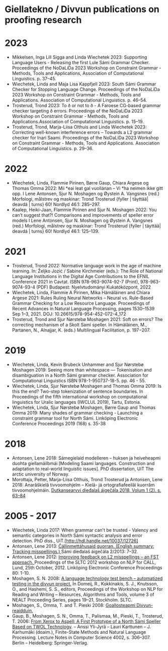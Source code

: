 Giellatekno / Divvun publications on proofing research
======================================================

# 2023

- Mikkelsen, Inga Lill Sigga and Linda Wiechetek 2023: Supporting Language Users - Releasing the first Lule Sámi Grammar Checker. Proceedings of the NoDaLiDa 2023 Workshop on Constraint Grammar - Methods, Tools and Applications, Association of Computational Linguistics. p. 37–45.
- Wiechetek, Linda and Maja Lisa Kappfjell 2023: South Sámi Grammar Checker for Stopping Language Change. Proceedings of the NoDaLiDa 2023 Workshop on Constraint Grammar - Methods, Tools and Applications. Association of Computational Linguistics. p. 46–54.
- Trosterud, Trond 2023: To ð or not to ð - A Faroese CG-based grammar checker targeting ð errors. Proceedings of the NoDaLiDa 2023 Workshop on Constraint Grammar - Methods, Tools and Applications.Association of Computational Linguistics. p. 15–19.
- Trosterud, Trond, Marja-Liisa Olthuis and Linda Wiechetek 2023: Correcting well-known interference errors – Towards a L2 grammar checker for Inari Saami. Proceedings of the NoDaLiDa 2023 Workshop on Constraint Grammar - Methods, Tools and Applications. Association of Computational Linguistics. p. 29–36.

# 2022

- Wiechetek, Linda, Flammie Pirinen, Børre Gaup, Chiara Argese og Thomas Omma 2022: Mii *eai leat gal vuollánan – Vi *ha neimen ikke gitt opp. I Lene Antonsen, Sjur N. Moshagen og Øystein A. Vangsnes (red.) Morfologi, målstrev og maskinar: Trond Trosterud {fyller | täyttää| deavdá | turns} 60! Nordlyd 46.1: 285–297.
- Kaalep, Heiki-Jaan, Flammie Pirinen and Sjur N. Moshagen 2022: You can’t suggest that?! Comparisons and improvements of speller error models I Lene Antonsen, Sjur N. Moshagen og Øystein A. Vangsnes (red.) Morfologi, målstrev og maskinar: Trond Trosterud {fyller | täyttää| deavdá | turns} 60! Nordlyd 46.1: 125–139.

# 2021

- Trosterud, Trond 2022: Normative language work in the age of machine learning. In: Željko Jozić / Sabine Kirchmeier (eds.): The Role of National Language Institutions in the Digital Age Contributions to the EFNIL Conference 2021 in Cavtat. ISBN 978-963-9074-92-7 (Print), 978-963-9074-93-4 (PDF) Budapest: Nyelvtudományi Kukatóközpont, 2022
- Wiechetek, Linda, Flammie A Pirinen, Mika Hämäläinen and Chiara Argese 2021: Rules Ruling Neural Networks – Neural vs. Rule-Based Grammar Checking for a Low Resource Language. Proceedings of Recent Advances in Natural Language Processing, pages 1530–1539 Sep 1–3, 2021. DOJ: 10.26615/978-954-452-072-4_172
- Trosterud, Trond and Sjur Nørstebø Moshagen 2021: Soft on errors? The correcting mechanism of a Skolt Sami speller. In Hämäläinen, M., Partanen, N., Alnajjar, K. (eds.) Multilingual Facilitation, p. 197−207.

# 2019

- Wiechetek, Linda, Kevin Brubeck Unhammer and Sjur Nørstebø Moshagen 2019: Seeing more than whitespace — Tokenisation and disambiguation in a North Sámi grammar checker. Association for Computational Linguistics ISBN 978-1-950737-18-5. pp. 46 - 55.
- Wiechetek, Linda, Sjur Nørstebø Moshagen and Thomas Omma 2019: Is this the end? Two-step tokenization of sentence boundaries. In Proceedings of the fifth international workshop on computational linguistics for Uralic languages (IWCLUL 2019), Tartu, Estonia.
- Wiechetek, Linda, Sjur Nørstebø Moshagen, Børre Gaup and Thomas Omma 2019: Many shades of grammar checking - Launching a constraint grammar tool for North Sámi. Linköping Electronic Conference Proceedings 2019 (168) s. 35-38

# 2018

- Antonsen, Lene 2018: Sámegielaid modelleren – huksen ja heiveheapmi duohta giellamáilbmái [Modeling Saami languages. Construction and adaptation to real-world linguistic issues]. PhD dissertation, UiT The arctic university of Norway.
- Morottaja, Petter, Marja-Liisa Olthuis, Trond Trosterud ja Antonsen, Lene 2018:  Anarâškielâ tivvoomohjelm – Kielâ- já ortografiafeeilâi kuorrâm tivvoomohjelmáin. [Dutkansearvvi dieđalaš áigečála 2018, Volum 1 (2). s. 63–84](http://dutkansearvi.fi/verkkolehti-ps/julkaisut-ps/nr-12018-ps/)

# 2005 - 2017

- Wiechetek, Linda 2017: When grammar can't be trusted - Valency and semantic categories in North Sámi syntactic analysis and error detection. PhD diss., UiT.[http://hdl.handle.net/10037/12726]
- Antonsen, Lene 2013: [Čállinmettáhusaid guorran. (English summary: Tracking misspellings.) ](http://site.uit.no/aigecala/sda-2-2013-lene-antonsen/)  Sámi dieđalaš áigečála 2/2013: 7–32.
- Antonsen, Lene 2012: [Improving feedback on L2 misspellings – an FST approach. ](http://giellatekno.uit.no/background/fst_approach_antonsen.pdf) Proceedings of the SLTC 2012 workshop on NLP for CALL, Lund, 25th October, 2012. Linköping Electronic Conference Proceedings 80: 1-10.
- Moshagen, S. N. 2008: [A language technology test bench – automatized testing in the divvun project.](http://dspace.utlib.ee/dspace/bitstream/10062/8697/1/Moshagen.pdf) In Domeij, R., Kokkinakis, S. J., Knutsson, O., and Hashemi, S. S., editors, Proceedings of the Workshop on NLP for Reading and Writing – Resources, Algorithms and Tools, volume 3 of NEALT Proceeding Series, pages 19–21, Stockholm. SLTC.
- Moshagen, S., Omma, T. and T. Pieski 2008: [Goallosteapmi Divvun-reaidduin.](http://giellatekno.uit.no/background/Goallosteapmi_Divvun.pdf)
- Gaup, B., Moshagen, S. N., Omma, T., Palismaa, M., Pieski, T., Trosterud, T. 2006: [From Xerox to Aspell: A First Prototype of a North Sámi Speller Based on TWOL Technology](http://www.springerlink.com/content/an651qt0g45k55u1/). – Anssi Yli-Jyrä – Lauri Karttunen – J. Karhumäki (doaim.), Finite-State Methods and Natural Language Processing. Lecture Notes in Computer Science 4002, s. 306–307. Berlin – Heidelberg: Springer-Verlag.
